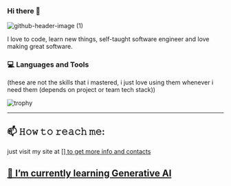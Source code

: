 ### Hi there 👋
![github-header-image (1)](https://github.com/fiqihamrullah/fiqihamrullah/assets/68839112/1c54e8be-17cb-41f9-a9b7-af8667f5dcbd)

I love to code, learn new things, self-taught software engineer and love making great software.

### 💻 Languages and Tools
(these are not the skills that i mastered, i just love using them whenever i need them (depends on project or team tech stack))

![trophy](https://skillicons.dev/icons?i=java,cs,php,py,kotlin,nodejs,js,cpp,python,laravel,spring,dotnet,opencv,unity,matlab,androidstudio,visualstudio,vscode,idea,eclipse,postman,html,bootstrap,jquery,maven,gradle,mysql,postgres,redis,git&perline=13)
<hr>  

## 📫 𝙷𝚘𝚠 𝚝𝚘 𝚛𝚎𝚊𝚌𝚑 𝚖𝚎:
just visit my site at [<a href="https:\\fiqih-amrullah.me" target="_blank" />] to get more info and contacts

## 🌱 I’m currently learning Generative AI

<!--
**fiqihamrullah/fiqihamrullah** is a ✨ _special_ ✨ repository because its `README.md` (this file) appears on your GitHub profile.

Here are some ideas to get you started:

- 🔭 I’m currently working on ...

- 👯 I’m looking to collaborate on ...
- 🤔 I’m looking for help with ...
- 💬 Ask me about ...
 ...
- 😄 Pronouns: ...
- ⚡ Fun fact: ...
-->
